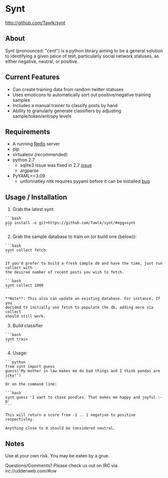 # Synt #

  <http://github.com/Tawlk/synt>

## About ##

  Synt (pronounced: "cent") is a python library aiming to be a general
  solution to identifying a given peice of text, particularly social
  network statuses, as either negative, neutral, or positive.

## Current Features ##

  * Can create training data from random twitter statuses
  * Uses emoticons to automatically sort out positive/negative training samples
  * Includes a manual trainer to classify posts by hand
  * Ability to granularly generate classifiers by adjusting sample/token/entropy levels

## Requirements ##

  * A running [Redis](http://redis.com) server
  * pip
  * virtualenv (recommended)
  * python 2.7
    * sqlite3 issue was fixed in 2.7 [issue](http://code.google.com/p/pysqlite/source/detail?r=9e3fa82223b89ca4e7f9eadedc1297ab5c3eebd9)
    * argparse
  * PyYAML==3.09
    * unfortnatley nltk requires pyyaml before it can be installed [bug](http://code.google.com/p/nltk/issues/detail?id=508)


## Usage / Installation ##

  1. Grab the latest synt:

    ```bash
    pip install -e git+https://github.com/Tawlk/synt/#egg=synt
    ```

  2. Grab the sample database to train on (or build one (below)):

    ```bash
    synt collect fetch
    ```

    If you'd prefer to build a fresh sample db and have the time, just run collect with
    the desired number of recent posts you wish to fetch.

    ```bash
    synt collect 1000
    ```

    **Note**: This also can update an existing database. For instance, If you
    decided to initially use fetch to populate the db, adding more via collect
    should still work.


  3. Build classifier

    ```bash
    synt train
    ```

  4. Usage:

    ```python
    from synt import guess
    guess('My mother in law makes me do bad things and I think pandas are icky!')
    ```
    Or on the command line:

    ```bash
    synt guess 'I want to chase poodles. That makes me happy and joyful :-D'
    ```

    This will return a score from -1 .. 1 negative to positive respectivley.

    Anything close to 0 should be considered neutral.


## Notes ##

  Use at your own risk. You may be eaten by a grue.

  Questions/Comments? Please check us out on IRC via irc://udderweb.com/#uw
